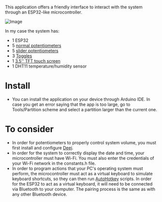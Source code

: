 This application offers a friendly interface to interact with the system through an ESP32-like microcontroller.

![Image](https://github.com/LluisV/DeejOS/assets/100292815/4fda418f-5bb1-47b6-bbc3-9c1d5b64f4d1)

In my case the system has:
- 1 ESP32
- 5 [normal potentiometers](https://es.aliexpress.com/item/1005006213044445.html?spm=a2g0o.order_list.order_list_main.34.567e194dwLe4gY&gatewayAdapt=glo2esp)
- 5 [slider potentiometers](https://es.aliexpress.com/item/1005005779958904.html?spm=a2g0o.order_list.order_list_main.44.567e194dwLe4gY&gatewayAdapt=glo2esp)
- 3 [Toggles](https://es.aliexpress.com/item/1005004411546037.html?spm=a2g0o.order_list.order_list_main.14.567e194dwLe4gY&gatewayAdapt=glo2esp)
- 1 [3.5'' TFT touch screen](https://es.aliexpress.com/item/32985467436.html?spm=a2g0o.order_list.order_list_main.49.567e194dwLe4gY&gatewayAdapt=glo2esp)
- 1 DHT11 temperature/humidity sensor


# Install

- You can install the application on your device through Arduino IDE. In case you get an error saying that the app is too large, go to Tools/Partition scheme and select a partition larger than the current one.

# To consider

- In order for potentiometers to properly control system volume, you must first install and configure [Deej](https://github.com/omriharel/deej).
- In order for the system to correctly display the date and time, your microcontroller must have Wi-Fi. You must also enter the credentials of your Wi-Fi network in the constants.h file.
- In order to program actions that your PC's operating system must perform, the microcontroller must act as a virtual keyboard to simulate keyboard shortcuts, so they can then run [AutoHotkey](https://www.autohotkey.com/) scripts. In order for the ESP32 to act as a virtual keyboard, it will need to be connected via Bluetooth to your computer. The pairing process is the same as with any other Bluetooth device.
